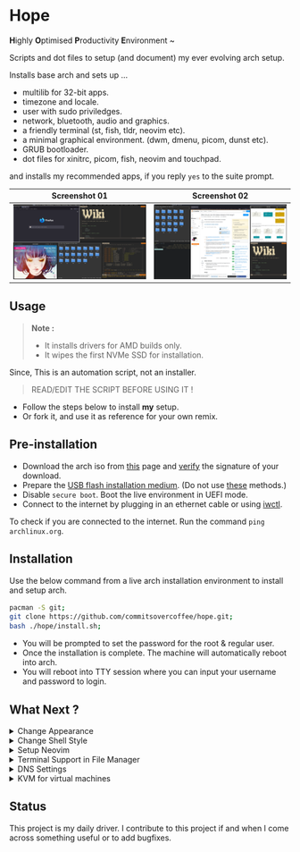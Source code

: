 # Hope

**H**ighly **O**ptimised **P**roductivity **E**nvironment ~ 

Scripts and dot files to setup (and document) my ever evolving arch setup. 

Installs base arch and sets up ...

- multilib for 32-bit apps.
- timezone and locale.
- user with sudo priviledges.
- network, bluetooth, audio and graphics.
- a friendly terminal (st, fish, tldr, neovim etc).
- a minimal graphical environment. (dwm, dmenu, picom, dunst etc).
- GRUB bootloader.
- dot files for xinitrc, picom, fish, neovim and touchpad.

and installs my recommended apps, if you reply `yes` to the suite prompt.

|      Screenshot 01      |      Screenshot 02      |
| :---------------------: | :---------------------: |
| ![](assets/arch-01.png) | ![](assets/arch-02.png) |

## Usage

> **Note :**
>
> - It installs drivers for AMD builds only.
> - It wipes the first NVMe SSD for installation.

Since, This is an automation script, not an installer.

> READ/EDIT THE SCRIPT BEFORE USING IT !

- Follow the steps below to install **my** setup.
- Or fork it, and use it as reference for your own remix.

## Pre-installation

- Download the arch iso from [this](https://archlinux.org/download/) page and [verify](https://wiki.archlinux.org/title/Installation_guide#Verify_signature) the signature of your download.
- Prepare the [USB flash installation medium](https://wiki.archlinux.org/title/USB_flash_installation_medium). (Do not use [these](https://wiki.archlinux.org/title/USB_flash_installation_medium#Inadvisable_methods) methods.)
- Disable `secure boot`. Boot the live environment in UEFI mode.
- Connect to the internet by plugging in an ethernet cable or using [iwctl](https://wiki.archlinux.org/title/Iwd#Connect_to_a_network).

To check if you are connected to the internet. Run the command `ping archlinux.org`.

## Installation

Use the below command from a live arch installation environment to install and setup arch.

```bash
pacman -S git;
git clone https://github.com/commitsovercoffee/hope.git;
bash ./hope/install.sh;
```

- You will be prompted to set the password for the root & regular user.
- Once the installation is complete. The machine will automatically reboot into arch.
- You will reboot into TTY session where you can input your username and password to login.

## What Next ?

<details><summary>Change Appearance</summary>
<br>

- Use `lxappearance` to tweak the theme, icon, font, cursor etc.
- Use `font-manager` to download/install/uninstall fonts (including ones from [google fonts](https://fonts.google.com/)).

</details>

<details><summary>Change Shell Style</summary>
<br>

The script installs [fish shell](https://fishshell.com/) with [fisher](https://github.com/jorgebucaran/fisher) plugin manager and
[catppuccin theme](https://github.com/catppuccin/fish). If you don't like that theme. You can remove it :

```bash
fish -c "fisher remove catppuccin/fish"; # remove catpuccin theme
sudo pacman -Rns fisher; # remove plugin manager (in case you want to use omf)
```

And (maybe) opt for an alternative such as the [oh-my-fish](https://github.com/oh-my-fish/oh-my-fish) framework. To install one of [these](https://github.com/mrshu/oh-my-fish/blob/master/docs/Themes.md) themes.

</details>

<details><summary>Setup Neovim</summary>
<br>

Use below command to try my [neovim setup](https://github.com/commitsovercoffee/minima-nvim) :

```bash
git clone --depth 1 https://github.com/commitsovercoffee/minima-nvim ~/.config/nvim
```

After executing above command, open neovim (you will see a blank screen), wait till all plugins are installed.

</details>

<details><summary>Terminal Support in File Manager</summary>
<br>

The script installs [PcManFM](https://wiki.lxde.org/en/PCManFM) file manager. To enable terminal support (say) `st` in it :

- Open file manager by pressing `Alt + Shift + K`.
- Click on `Edit > Preferences > Advanced`.
- Type **st** in the `Terminal emulator` text field.
- Close the `Preferences` dialog box.

Now, you can press `F4` to open the current directory of the file manager in a terminal.

</details>

<details><summary>DNS Settings</summary>
<br>
 
For faster [domain name resolution](https://wiki.archlinux.org/title/Domain_name_resolution) :
- Replace `nameserver 192.168.1.1` with `nameserver 8.8.8.8` in /etc/resolv.conf file.<br>
- Prevent network manager from changing the file back using below command.

```bash
sudo chattr +i /etc/resolv.conf
```

</details>

<details><summary>KVM for virtual machines</summary>
<br>

If you work with VMs, use below commands for a quick KVM setup.

`fish shell does not support $, use bash for below commands`

```bash
sudo pacman -S virt-manager qemu vde2 ebtables dnsmasq bridge-utils openbsd-netcat
sudo systemctl enable libvirtd.service
sudo systemctl start libvirtd.service
sudo sed -i 's/#unix_sock_group = "libvirt"/unix_sock_group = "libvirt"/' /etc/libvirt/libvirtd.conf
sudo sed -i 's/#unix_sock_ro_perms = "0777"/unix_sock_ro_perms = "0777"/' /etc/libvirt/libvirtd.conf
sudo usermod -a -G libvirt $(whoami)
newgrp libvirt
sudo systemctl restart libvirtd.service
```

</details>

## Status

This project is my daily driver. I contribute to this project if and when I come across something useful or to add bugfixes.
